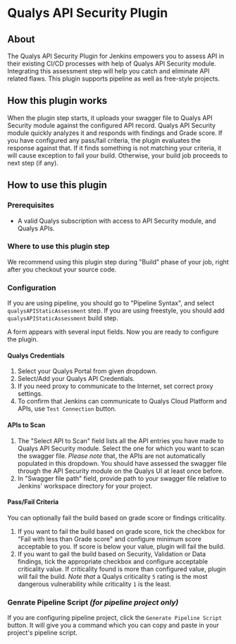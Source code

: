 # Qualys API Security Plugin

## About

The Qualys API Security Plugin for Jenkins empowers you to assess API in their existing CI/CD processes with help of Qualys API Security module. Integrating this assessment step will help you catch and eliminate API related flaws. This plugin supports pipeline as well as free-style projects.

## How this plugin works

When the plugin step starts, it uploads your swagger file to Qualys API Security module against the configured API record. Qualys API Security module quickly analyzes it and responds with findings and Grade score. If you have configured any pass/fail criteria, the plugin evaluates the response against that. If it finds something is not matching your criteria, it will cause exception to fail your build. Otherwise, your build job proceeds to next step (if any). 

## How to use this plugin

### Prerequisites

* A valid Qualys subscription with access to API Security module, and Qualys APIs.


### Where to use this plugin step

We recommend using this plugin step during "Build" phase of your job, right after you checkout your source code. 

### Configuration

If you are using pipeline, you should go to "Pipeline Syntax", and select `qualysAPIStaticAssessment` step.
If you are using freestyle, you should add `qualysAPIStaticAssessment` build step.

A form appears with several input fields. Now you are ready to configure the plugin. 

#### Qualys Credentials

1. Select your Qualys Portal from given dropdown. 
2. Select/Add your Qualys API Credentials.
3. If you need proxy to communicate to the Internet, set correct proxy settings. 
4. To confirm that Jenkins can communicate to Qualys Cloud Platform and APIs, use `Test Connection` button.

#### APIs to Scan

1. The "Select API to Scan" field lists all the API entries you have made to Qualys API Security module. Select the one for which you want to scan the swagger file. *Please note* that, the APIs are not automatically populated in this dropdown. You should have assessed the swagger file through the API Security module on the Qualys UI at least once before. 
2. In "Swagger file path" field, provide path to your swagger file relative to Jenkins' workspace directory for your project. 

#### Pass/Fail Criteria

You can optionally fail the build based on grade score or findings criticality. 

1. If you want to fail the build based on grade score, tick the checkbox for "Fail with less than Grade score" and configure minimum score acceptable to you. If score is below your value, plugin will fail the build. 
2. If you want to gail the build based on Security, Validation or Data findings, tick the appropriate checkbox and configure acceptable criticality value. If criticality found is more than configured value, plugin will fail the build. *Note that* a Qualys criticality `5` rating is the most dangerous vulnerability while criticality `1` is the least. 

### Genrate Pipeline Script *(for pipeline project only)*

If you are configuring pipeline project, click the `Generate Pipeline Script` button. It will give you a command which you can copy and paste in your project's pipeline script. 


